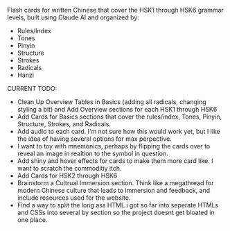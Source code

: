 Flash cards for written Chinese that cover the HSK1 through HSK6 grammar levels, built using Claude AI and organized by:
- Rules/Index
- Tones
- Pinyin
- Structure
- Strokes
- Radicals
- Hanzi

CURRENT TODO:
- Clean Up Overview Tables in Basics (adding all radicals, changing styling a bit) and Add Overview sections for each HSK1 through HSK6
- Add Cards for Basics sections that cover the rules/index, Tones, Pinyin, Structure, Strokes, and Radicals.
- Add audio to each card. I'm not sure how this would work yet, but I like the idea of having several options for max perpective.
- I want to toy with mnemonics, perhaps by flipping the cards over to reveal an image in realtion to the symbol in question. 
- Add shiny and hover effects for cards to make them more card like. I want to scratch the commoditiy itch. 
- Add Cards for HSK2 through HSK6
- Brainstorm a Cultrual Immersion section. Think like a megathread for modern Chinese culture that leads to immersion and feedback, and include resources used for the website.
- Find a way to split the long ass HTML i got so far into seperate HTMLs and CSSs into several by section so the project doesnt get bloated in one place. 
